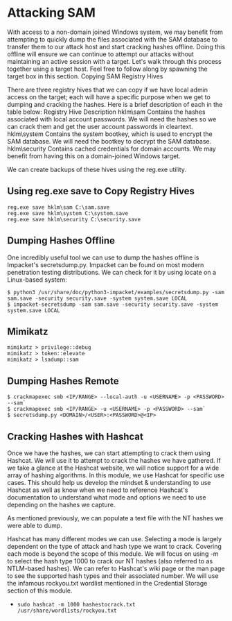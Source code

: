 # Attacking SAM
With access to a non-domain joined Windows system, we may benefit from attempting to quickly dump the files associated with the SAM database to transfer them to our attack host and start cracking hashes offline. Doing this offline will ensure we can continue to attempt our attacks without maintaining an active session with a target. Let's walk through this process together using a target host. Feel free to follow along by spawning the target box in this section.
Copying SAM Registry Hives

There are three registry hives that we can copy if we have local admin access on the target; each will have a specific purpose when we get to dumping and cracking the hashes. Here is a brief description of each in the table below:
Registry Hive 	Description
hklm\sam 	Contains the hashes associated with local account passwords. We will need the hashes so we can crack them and get the user account passwords in cleartext.
hklm\system 	Contains the system bootkey, which is used to encrypt the SAM database. We will need the bootkey to decrypt the SAM database.
hklm\security 	Contains cached credentials for domain accounts. We may benefit from having this on a domain-joined Windows target.

We can create backups of these hives using the reg.exe utility.

## Using reg.exe save to Copy Registry Hives
```
reg.exe save hklm\sam C:\sam.save
reg.exe save hklm\system C:\system.save
reg.exe save hklm\security C:\security.save
```

## Dumping Hashes Offline
One incredibly useful tool we can use to dump the hashes offline is Impacket's secretsdump.py. Impacket can be found on most modern penetration testing distributions. We can check for it by using locate on a Linux-based system:

```
$ python3 /usr/share/doc/python3-impacket/examples/secretsdump.py -sam sam.save -security security.save -system system.save LOCAL
$ impacket-secretsdump -sam sam.save -security security.save -system system.save LOCAL

```

## Mimikatz
```
mimikatz > privilege::debug
mimikatz > token::elevate
mimikatz > lsadump::sam
```

## Dumping Hashes Remote
```
$ crackmapexec smb <IP/RANGE> --local-auth -u <USERNAME> -p <PASSWORD> --sam`
$ crackmapexec smb <IP/RANGE> -u <USERNAME> -p <PASSWORD> --sam`
$ secretsdump.py <DOMAIN>/<USER>:<PASSWORD>@<IP> 
```

## Cracking Hashes with Hashcat
Once we have the hashes, we can start attempting to crack them using Hashcat. We will use it to attempt to crack the hashes we have gathered. If we take a glance at the Hashcat website, we will notice support for a wide array of hashing algorithms. In this module, we use Hashcat for specific use cases. This should help us develop the mindset & understanding to use Hashcat as well as know when we need to reference Hashcat's documentation to understand what mode and options we need to use depending on the hashes we capture.

As mentioned previously, we can populate a text file with the NT hashes we were able to dump.

Hashcat has many different modes we can use. Selecting a mode is largely dependent on the type of attack and hash type we want to crack. Covering each mode is beyond the scope of this module. We will focus on using -m to select the hash type 1000 to crack our NT hashes (also referred to as NTLM-based hashes). We can refer to Hashcat's wiki page or the man page to see the supported hash types and their associated number. We will use the infamous rockyou.txt wordlist mentioned in the Credential Storage section of this module.

- `sudo hashcat -m 1000 hashestocrack.txt /usr/share/wordlists/rockyou.txt`